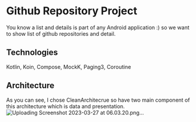 # Github Repository Project
You know a list and details is part of any Android application :) so we want to show list of github repositories and detail.

## Technologies
Kotlin, Koin, Compose, MockK, Paging3, Coroutine

## Architecture
As you can see, I chose CleanArchitecrue so have two main component of this architecture which is data and presentation.
![Uploading Screenshot 2023-03-27 at 06.03.20.png…]()
